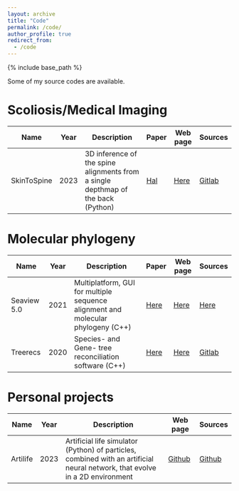 ```yaml
---
layout: archive
title: "Code"
permalink: /code/
author_profile: true
redirect_from:
  - /code
---
```


{% include base_path %}


Some of my source codes are available.

# Scoliosis/Medical Imaging

| Name             | Year | Description                                                                      | Paper   | Web page                                            | Sources                                               |
|------------------|------|----------------------------------------------------------------------------------|---------|-----------------------------------------------------|-------------------------------------------------------|
| SkinToSpine      | 2023 | 3D inference of the spine alignments from a single depthmap of the back (Python) | [Hal](https://hal.science/hal-04362152) | [Here](https://gitlab.inria.fr/spine/skin_to_spine) | [Gitlab](https://gitlab.inria.fr/spine/skin_to_spine) |


# Molecular phylogeny

| Name        | Year  | Description                                                                      | Paper                                                                      | Web page                                       | Sources                                                      |
| ----------- | ----- |----------------------------------------------------------------------------------|----------------------------------------------------------------------------| ---------------------------------------------- | ------------------------------------------------------------ |
| Seaview 5.0 | 2021  | Multiplatform, GUI for multiple sequence alignment and molecular phylogeny (C++) | [Here](https://link.springer.com/protocol/10.1007/978-1-0716-1036-7_15)    | [Here](https://doua.prabi.fr/software/seaview) | [Here](https://doua.prabi.fr/software/seaview)               |
| Treerecs    | 2020  | Species- and Gene- tree reconciliation software (C++)                            | [Here](https://academic.oup.com/bioinformatics/article/36/18/4822/5872524) | [Here](https://project.inria.fr/treerecs/)     | [Gitlab](https://gitlab.inria.fr/Phylophile/Treerecs)        |

# Personal projects

| Name        | Year  | Description                                                                  | Web page                                       | Sources                                                      |
| ----------- | ----- |------------------------------------------------------------------------------| ---------------------------------------------- | ------------------------------------------------------------ |
| Artilife    | 2023  | Artificial life simulator (Python) of particles, combined with an artificial neural network, that evolve in a 2D environment | [Github](https://github.com/cometicon/artilife)| [Github](https://github.com/cometicon/artilife)              |

<!---| Mabadilko   | 2018  | Artificial life simulator of evolving bacteria populations                  | NA                                             | NA                                                           |
| HuttonSim   | 2014  | Simulator following Hutton artificial chemistry laws with additional rules  | NA                                             | NA                                                           | -->
